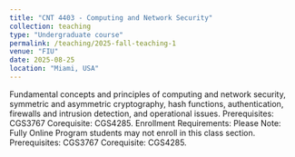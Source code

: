 ```yaml
---
title: "CNT 4403 - Computing and Network Security"
collection: teaching
type: "Undergraduate course"
permalink: /teaching/2025-fall-teaching-1
venue: "FIU"
date: 2025-08-25
location: "Miami, USA"
---
```


Fundamental concepts and principles of computing and network security, symmetric and asymmetric cryptography, hash functions, authentication, firewalls and intrusion detection, and operational issues. Prerequisites: CGS3767 Corequisite: CGS4285. Enrollment Requirements: Please Note: Fully Online Program students may not enroll in this class section. Prerequisites: CGS3767 Corequisite: CGS4285.
